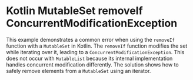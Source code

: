 # Kotlin MutableSet removeIf ConcurrentModificationException
This example demonstrates a common error when using the `removeIf` function with a `MutableSet` in Kotlin.  The `removeIf` function modifies the set while iterating over it, leading to a `ConcurrentModificationException`. This does not occur with `MutableList` because its internal implementation handles concurrent modification differently. The solution shows how to safely remove elements from a `MutableSet` using an iterator.